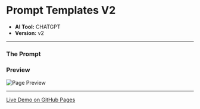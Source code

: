 # Prompt Templates V2

* **AI Tool:** CHATGPT
* **Version:** v2

---

### The Prompt

>

### Preview

![Page Preview](./preview.png)

---

[Live Demo on GitHub Pages](https://your-username.github.io/AI-Frontend-Gallery/ChatGPT/prompt-templates-v2/)
